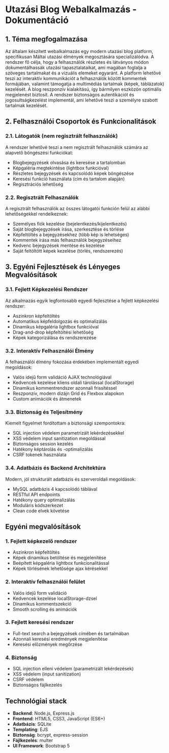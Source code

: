 # Utazási Blog Webalkalmazás - Dokumentáció

## 1. Téma megfogalmazása

Az általam készített webalkalmazás egy modern utazási blog platform, specifikusan Máltai utazási élmények megosztására specializálódva. A rendszer fő célja, hogy a felhasználók részletes és látványos módon dokumentálhassák utazási tapasztalataikat, ami magában foglalja a szöveges tartalmakat és a vizuális elemeket egyaránt. A platform lehetővé teszi az interaktív kommunikációt a felhasználók között kommentek formájában, valamint támogatja a multimédiás tartalmak (képek, táblázatok) kezelését. A blog reszponzív kialakítású, így bármilyen eszközön optimális megjelenést biztosít. A rendszer biztonságos autentikációt és jogosultságkezelést implementál, ami lehetővé teszi a személyre szabott tartalmak kezelését.

## 2. Felhasználói Csoportok és Funkcionalitások

### 2.1. Látogatók (nem regisztrált felhasználók)
A rendszer lehetővé teszi a nem regisztrált felhasználók számára az alapvető böngészési funkciókat:
- Blogbejegyzések olvasása és keresése a tartalomban
- Képgaléria megtekintése (lightbox funkcióval)
- Részletes bejegyzések és kapcsolódó képek böngészése
- Keresési funkció használata (cím és tartalom alapján)
- Regisztrációs lehetőség

### 2.2. Regisztrált Felhasználók
A regisztrált felhasználók az összes látogatói funkción felül az alábbi lehetőségekkel rendelkeznek:
- Személyes fiók kezelése (bejelentkezés/kijelentkezés)
- Saját blogbejegyzések írása, szerkesztése és törlése
- Képfeltöltés a bejegyzésekhez (több kép is lehetséges)
- Kommentek írása más felhasználók bejegyzéseihez
- Kedvenc bejegyzések mentése és kezelése
- Saját feltöltött képek kezelése (törlés, rendszerezés)

## 3. Egyéni Fejlesztések és Lényeges Megvalósítások

### 3.1. Fejlett Képkezelési Rendszer
Az alkalmazás egyik legfontosabb egyedi fejlesztése a fejlett képkezelési rendszer:
- Aszinkron képfeltöltés
- Automatikus képfeldolgozás és optimalizálás
- Dinamikus képgaléria lightbox funkcióval
- Drag-and-drop képfeltöltési lehetőség
- Képek kategorizálása és rendszerezése

### 3.2. Interaktív Felhasználói Élmény
A felhasználói élmény fokozása érdekében implementált egyedi megoldások:
- Valós idejű form validáció AJAX technológiával
- Kedvencek kezelése kliens oldali tárolással (localStorage)
- Dinamikus kommentrendszer azonnali frissítéssel
- Reszponzív, modern dizájn Grid és Flexbox alapokon
- Custom animációk és átmenetek

### 3.3. Biztonság és Teljesítmény
Kiemelt figyelmet fordítottam a biztonsági szempontokra:
- SQL injection védelem parametrizált lekérdezésekkel
- XSS védelem input sanitization megoldással
- Biztonságos session kezelés
- Hatékony képtárolás és -optimalizálás
- CSRF tokenek használata

### 3.4. Adatbázis és Backend Architektúra
Modern, jól strukturált adatbázis és szerveroldali megoldások:
- MySQL adatbázis 4 kapcsolódó táblával
- RESTful API endpoints
- Hatékony query optimalizálás
- Moduláris kódszerkezet
- Clean code elvek követése

## Egyéni megvalósítások

### 1. Fejlett képkezelő rendszer
- Aszinkron képfeltöltés 
- Képek dinamikus betöltése és megjelenítése
- Beépített képgaléria lightbox funkcionalitással
- Képek törlésének lehetősége ajax kérésekkel

### 2. Interaktív felhasználói felület
- Valós idejű form validáció
- Kedvencek kezelése localStorage-dzsel
- Dinamikus kommentszekció
- Smooth scrolling és animációk

### 3. Fejlett keresési rendszer
- Full-text search a bejegyzések címében és tartalmában
- Azonnali keresési eredmények megjelenítése
- Keresési előzmények megőrzése

### 4. Biztonság
- SQL injection elleni védelem (parametrizált lekérdezések)
- XSS védelem (input sanitization)
- CSRF védelem
- Biztonságos fájlkezelés

## Technológiai stack

- **Backend**: Node.js, Express.js
- **Frontend**: HTML5, CSS3, JavaScript (ES6+)
- **Adatbázis**: SQLite
- **Templating**: EJS
- **Biztonság**: bcrypt, express-session
- **Fájlkezelés**: multer
- **UI Framework**: Bootstrap 5
